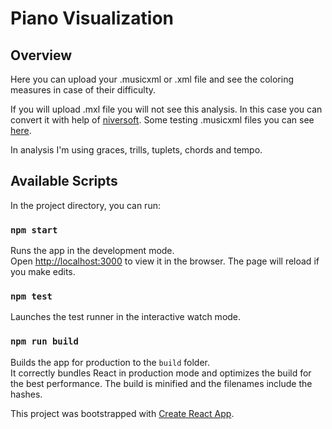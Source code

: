 # Piano Visualization

## Overview
Here you can upload your .musicxml or .xml file and see the coloring measures in case of their difficulty.

If you will upload .mxl file you will not see this analysis. In this case you can convert it with help of [niversoft](https://www.niversoft.com/products/xml2nwc/).
Some testing .musicxml files you can see [here](https://www.musicxml.com/music-in-musicxml/example-set/).

In analysis I'm using graces, trills, tuplets, chords and tempo.


## Available Scripts

In the project directory, you can run:

### `npm start`

Runs the app in the development mode.<br>
Open [http://localhost:3000](http://localhost:3000) to view it in the browser.
The page will reload if you make edits.

### `npm test`

Launches the test runner in the interactive watch mode.<br>

### `npm run build`

Builds the app for production to the `build` folder.<br>
It correctly bundles React in production mode and optimizes the build for the best performance.
The build is minified and the filenames include the hashes.

This project was bootstrapped with [Create React App](https://github.com/facebook/create-react-app).

